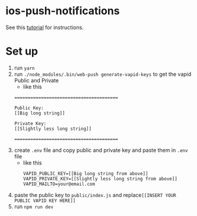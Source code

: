 # ios-push-notifications

See this [tutorial](https://devtails.xyz/@adam/how-to-setup-web-push-notifications-in-ios-safari) for instructions.

# Set up

1. run ```yarn```
2. run ```./node_modules/.bin/web-push generate-vapid-keys``` to get the vapid Public and Private
    - like this
    ```
   =======================================
   
   Public Key:
   [[Big long string]]
   
   Private Key:
   [[Slightly less long string]]
   
   =======================================
   ```
3. create ```.env``` file and copy public and private key and paste them in ```.env``` file
    - like this
      ```
      VAPID_PUBLIC_KEY=[[Big long string from above]]
      VAPID_PRIVATE_KEY=[[Slightly less long string from above]]
      VAPID_MAILTO=your@email.com
      ```
4. paste the public key to ```public/index.js``` and replace```[[INSERT YOUR PUBLIC VAPID KEY HERE]]```
5. run ```npm run dev```
